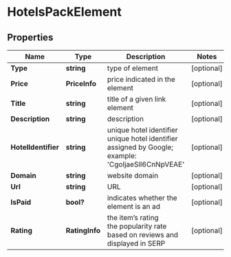 # HotelsPackElement


## Properties

| Name | Type | Description | Notes |
|------------ | ------------- | ------------- | -------------|
**Type** | **string** | type of element |[optional]|
**Price** | **PriceInfo** | price indicated in the element |[optional]|
**Title** | **string** | title of a given link element |[optional]|
**Description** | **string** | description |[optional]|
**HotelIdentifier** | **string** | unique hotel identifier<br>unique hotel identifier assigned by Google;<br>example: 'CgoIjaeSlI6CnNpVEAE' |[optional]|
**Domain** | **string** | website domain |[optional]|
**Url** | **string** | URL |[optional]|
**IsPaid** | **bool?** | indicates whether the element is an ad |[optional]|
**Rating** | **RatingInfo** | the item’s rating <br>the popularity rate based on reviews and displayed in SERP |[optional]|